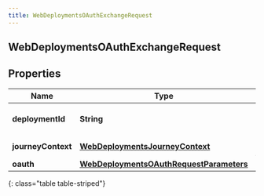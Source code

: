 ```yaml
---
title: WebDeploymentsOAuthExchangeRequest
---
```

## WebDeploymentsOAuthExchangeRequest


## Properties

| Name | Type | Description | Notes |
| ------------ | ------------- | ------------- | ------------- |
| **deploymentId** | <!----><!---->**String**<!----> | The WebDeployment ID |  |
| **journeyContext** | <!----><!---->[**WebDeploymentsJourneyContext**](WebDeploymentsJourneyContext.html)<!----> | A Customer journey context. |  [optional] |
| **oauth** | <!----><!---->[**WebDeploymentsOAuthRequestParameters**](WebDeploymentsOAuthRequestParameters.html)<!----> |  |  [optional] |
{: class="table table-striped"}



